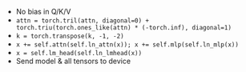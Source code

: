 - No bias in Q/K/V
- `attn = torch.tril(attn, diagonal=0) + torch.triu(torch.ones_like(attn) * (-torch.inf), diagonal=1)`
- `k = torch.transpose(k, -1, -2)`
- `x += self.attn(self.ln_attn(x)); x += self.mlp(self.ln_mlp(x))`
- `x = self.lm_head(self.ln_lmhead(x))`
- Send model & all tensors to device